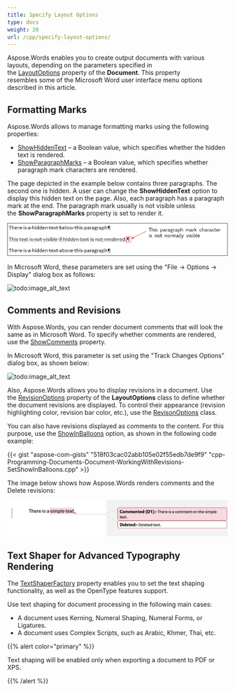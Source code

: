 ```yaml
---
title: Specify Layout Options
type: docs
weight: 20
url: /cpp/specify-layout-options/
---
```


Aspose.Words enables you to create output documents with various layouts, depending on the parameters specified in the [LayoutOptions](https://apireference.aspose.com/words/cpp/class/aspose.words.layout.layout_options) property of the **Document**. This property resembles some of the Microsoft Word user interface menu options described in this article.
## **Formatting Marks**
Aspose.Words allows to manage formatting marks using the following properties:

- [ShowHiddenText](https://apireference.aspose.com/words/cpp/class/aspose.words.layout.layout_options/#a84518439d86438a2dfe0f4140d3db50e) – a Boolean value, which specifies whether the hidden text is rendered.
- [ShowParagraphMarks](https://apireference.aspose.com/words/cpp/class/aspose.words.layout.layout_options/#af1d6a9304691de76cb8247aa10194f35) – a Boolean value, which specifies whether paragraph mark characters are rendered.

The page depicted in the example below contains three paragraphs. The second one is hidden. A user can change the **ShowHiddenText** option to display this hidden text on the page. Also, each paragraph has a paragraph mark at the end. The paragraph mark usually is not visible unless the **ShowParagraphMarks** property is set to render it.

![todo:image_alt_text](specify-layout-options_1.png)

In Microsoft Word, these parameters are set using the "File → Options → Display" dialog box as follows:

![todo:image_alt_text](/download/attachments/94635696/710881111)
## **Comments and Revisions**
With Aspose.Words, you can render document comments that will look the same as in Microsoft Word. To specify whether comments are rendered, use the [ShowComments](https://apireference.aspose.com/words/cpp/class/aspose.words.layout.layout_options/#a6aaf25d9ece89cf47d95f44de2e67fef) property.

In Microsoft Word, this parameter is set using the "Track Changes Options" dialog box, as shown below:

![todo:image_alt_text](/download/attachments/94635696/425941823)

Also, Aspose.Words allows you to display revisions in a document. Use the [RevisionOptions](https://apireference.aspose.com/words/cpp/class/aspose.words.layout.layout_options/#a215ac992ec983b4a7260283493fc737d) property of the **LayoutOptions** class to define whether the document revisions are displayed. To control their appearance (revision highlighting color, revision bar color, etc.), use the [RevisonOptions](https://apireference.aspose.com/words/cpp/class/aspose.words.layout.revision_options/) class.

You can also have revisions displayed as comments to the content. For this purpose, use the [ShowInBalloons](https://apireference.aspose.com/words/cpp/class/aspose.words.layout.revision_options/#aaa6f9d22f7a8749c9d43f19c68b2ff31) option, as shown in the following code example:

{{< gist "aspose-com-gists" "518f03cac02abb105e02f55edb7de9f9" "cpp-Programming-Documents-Document-WorkingWithRevisions-SetShowInBalloons.cpp" >}}

The image below shows how Aspose.Words renders comments and the Delete revisions:

![todo:image_alt_text](specify-layout-options_2.png)
## **Text Shaper for Advanced Typography Rendering**
The [TextShaperFactory](https://apireference.aspose.com/words/cpp/class/aspose.words.layout.layout_options/#a73bf6b5c10e1e6208e10110bbd6fed2e) property enables you to set the text shaping functionality, as well as the OpenType features support.

Use text shaping for document processing in the following main cases:

- A document uses Kerning, Numeral Shaping, Numeral Forms, or Ligatures.
- A document uses Complex Scripts, such as Arabic, Khmer, Thai, etc.

{{% alert color="primary" %}} 

Text shaping will be enabled only when exporting a document to PDF or XPS.

{{% /alert %}}
